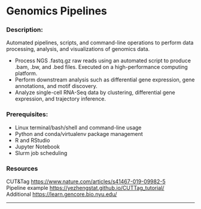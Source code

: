 # Genomics Pipelines  
### Description:  
Automated pipelines, scripts, and command-line operations to perform data processing, analysis, and visualizations of genomics data. 

- Process NGS .fastq.gz raw reads using an automated script to produce .bam, .bw, and .bed files. Executed on a high-performance computing platform.  
- Perform downstream analysis such as differential gene expression, gene annotations, and motif discovery.  
- Analyze single-cell RNA-Seq data by clustering, differential gene expression, and trajectory inference.  
  
### Prerequisites:    
- Linux terminal/bash/shell and command-line usage  
- Python and conda/virtualenv package management  
- R and RStudio  
- Jupyter Notebook  
- Slurm job scheduling  
  
### Resources  
CUT&Tag https://www.nature.com/articles/s41467-019-09982-5  
Pipeline example https://yezhengstat.github.io/CUTTag_tutorial/  
Additional https://learn.gencore.bio.nyu.edu/  
   

___  
 

